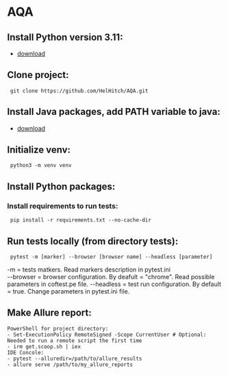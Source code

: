 # AQA

## Install Python version 3.11:
- [download](https://www.python.org/downloads/) 
     
## Clone project:
     git clone https://github.com/HelHitch/AQA.git

## Install Java packages, add PATH variable to java:  
- [download](https://learn.microsoft.com/en-us/java/openjdk/download)
     
## Initialize venv:
     python3 -m venv venv

## Install Python packages:
###  Install requirements to run tests:
     pip install -r requirements.txt --no-cache-dir

## Run tests locally (from directory tests):
     pytest -m [marker] --browser [browser name] --headless [parameter]
 -m = tests matkers. Read markers description in pytest.ini  
 --browser = browser configuration.  By deafult = "chrome". Read possible parameters in coftest.pe file.
 --headless = test run configuration. By default = true. Change parameters in pytest.ini file.


## Make Allure report:
    PowerShell for project directory:
    - Set-ExecutionPolicy RemoteSigned -Scope CurrentUser # Optional: Needed to run a remote script the first time
    - irm get.scoop.sh | iex
    IDE Concole:
    - pytest --alluredir=/path/to/allure_results 
    - allure serve /path/to/my_allure_reports
    
    
    
